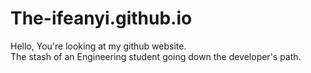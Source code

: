# The-ifeanyi.github.io
Hello, You're looking at my github website. \
The stash of an Engineering student going down the developer's path.
